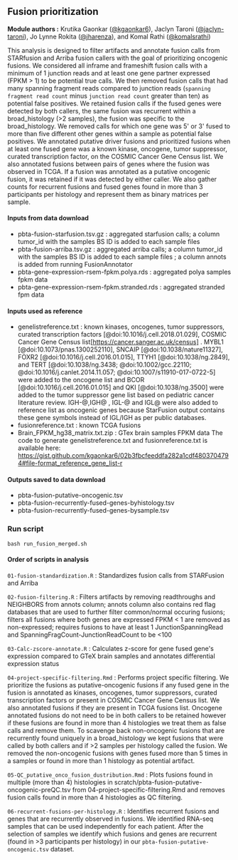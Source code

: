 ## Fusion prioritization

**Module authors :** Krutika Gaonkar ([@kgaonkar6](https://github.com/kgaonkar6)), Jaclyn Taroni ([@jaclyn-taroni](https://github.com/jaclyn-taroni)), Jo Lynne Rokita ([@jharenza](https://github.com/jharenza)), and Komal Rathi ([@komalsrathi](https://github.com/komalsrathi))


This analysis is designed to filter artifacts and annotate fusion calls from STARfusion and Arriba fusion callers with the goal of prioritizing oncogenic fusions. 
We considered all inframe and frameshift fusion calls with a minimum of 1 junction reads and at least one gene partner expressed (FPKM > 1) to be potential true calls. 
We then removed fusion calls that had many spanning fragment reads compared to junction reads (`spanning fragment read count` minus `junction read count` greater than ten) as potential false positives. 
We retained fusion calls if the fused genes were detected by both callers, the same fusion was recurrent within a broad_histology (>2 samples), the fusion was specific to the broad_histology. 
We removed calls for which one gene was 5' or 3' fused to more than five different other genes within a sample as potential false positives. 
We annotated putative driver fusions and prioritized fusions when at least one fused gene was a known kinase, oncogene, tumor suppressor, curated transcription factor, on the COSMIC Cancer Gene Census list.
We also annotated fusions between pairs of genes where the fusion was observed in TCGA.
If a fusion was annotated as a putative oncogenic fusion, it was retained if it was detected by either caller.
We also gather counts for recurrent fusions and fused genes found in more than 3 participants per histology and represent them as binary matrices per sample.

#### Inputs from data download
* pbta-fusion-starfusion.tsv.gz : aggregated starfusion calls; a column tumor_id with the samples BS ID is added to each sample files
* pbta-fusion-arriba.tsv.gz : aggregated arriba calls; a column tumor_id with the samples BS ID is added to each sample files ; a column annots is added from running FusionAnnotator
* pbta-gene-expression-rsem-fpkm.polya.rds : aggregated polya samples fpkm data
* pbta-gene-expression-rsem-fpkm.stranded.rds : aggregated stranded fpm data

#### Inputs used as reference
* genelistreference.txt : known kinases, oncogenes, tumor suppressors, curated transcription factors [@doi:10.1016/j.cell.2018.01.029], COSMIC Cancer Gene Census list[https://cancer.sanger.ac.uk/census] . MYBL1 [@doi:10.1073/pnas.1300252110], SNCAIP [@doi:10.1038/nature11327], FOXR2 [@doi:10.1016/j.cell.2016.01.015], TTYH1 [@doi:10.1038/ng.2849], and TERT [@doi:10.1038/ng.3438; @doi:10.1002/gcc.22110; @doi:10.1016/j.canlet.2014.11.057; @doi:10.1007/s11910-017-0722-5] were added to the oncogene list and BCOR [@doi:10.1016/j.cell.2016.01.015] and QKI [@doi:10.1038/ng.3500] were added to the tumor suppressor gene list based on pediatric cancer literature review. IGH-@,IGH@ , IGL-@ and IGL@ were also added to reference list as oncogenic genes because StarFusion output contains these gene symbols instead of IGL/IGH as per public databases.
* fusionreference.txt :  known TCGA fusions
* Brain_FPKM_hg38_matrix.txt.zip : GTex brain samples FPKM data
The code to generate genelistreference.txt and fusionreference.txt is available here: https://gist.github.com/kgaonkar6/02b3fbcfeeddfa282a1cdf4803704794#file-format_reference_gene_list-r


#### Outputs saved to data download
* pbta-fusion-putative-oncogenic.tsv
* pbta-fusion-recurrently-fused-genes-byhistology.tsv
* pbta-fusion-recurrently-fused-genes-bysample.tsv

### Run script
`bash run_fusion_merged.sh` 

#### Order of scripts in analysis
`01-fusion-standardization.R` : Standardizes fusion calls from STARFusion and Arriba

`02-fusion-filtering.R` : Filters artifacts by removing readthroughs and NEIGHBORS from annots column; annots column also contains red flag databases that are used to further filter common/normal occuring fusions; filters all fusions where both genes are expressed FPKM < 1 are removed as non-expressed; requires fusions to have at least 1 JunctionSpanningRead and SpanningFragCount-JunctionReadCount to be <100

`03-Calc-zscore-annotate.R` : Calculates z-score for gene fused gene's expression compared to GTeX brain samples and annotates differential expression status

`04-project-specific-filtering.Rmd` : Performs project specific filtering. We prioritize the fusions as putative-oncogenic fusions if any fused gene in the fusion is annotated as kinases, oncogenes, tumor suppressors, curated transcription factors or present in COSMIC Cancer Gene Census list. We also annotated fusions if they are present in TCGA fusions list.
Oncogene annotated fusions do not need to be in both callers to be retained however if these fusions are found in more than 4 histologies we treat them as false calls and remove them.
To scavenge back non-oncogenic fusions that are recurrently found uniquely in a broad_histology we kept fusions that were called by both callers and if >2 samples per histology called the fusion.
We removed the non-oncogenic fusions with genes fused more than 5 times in a samples or found in more than 1 histology as potential artifact. 

`05-QC_putative_onco_fusion_dustribution.Rmd` : Plots fusions found in multiple (more than 4) histologies in scratch/pbta-fusion-putative-oncogenic-preQC.tsv from 04-project-specific-filtering.Rmd and removes fusion calls found in more than 4 histologies as QC filtering.

`06-recurrent-fusions-per-histology.R` : Identifies recurrent fusions and genes that are recurrently observed in fusions. We identified RNA-seq samples that can be used independently for each patient. After the selection of samples we identify which fusions and genes are recurrent (found in >3 participants per histology) in our `pbta-fusion-putative-oncogenic.tsv` dataset.
